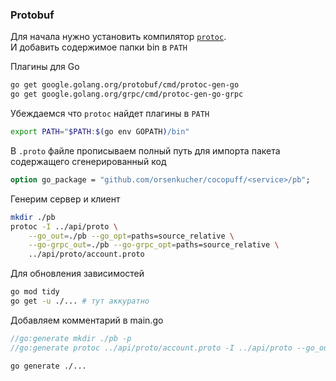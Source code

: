 ### Protobuf
Для начала нужно установить компилятор [`protoc`](https://github.com/protocolbuffers/protobuf/releases).  
И добавить содержимое папки bin в `PATH`  

Плагины для Go  
```bash
go get google.golang.org/protobuf/cmd/protoc-gen-go 
go get google.golang.org/grpc/cmd/protoc-gen-go-grpc
```
Убеждаемся что `protoc` найдет плагины в `PATH`
```bash
export PATH="$PATH:$(go env GOPATH)/bin"
```

В `.proto` файле прописываем полный путь для импорта пакета содержащего сгенерированный код 
```protobuf
option go_package = "github.com/orsenkucher/cocopuff/<service>/pb";
```

Генерим сервер и клиент
```bash
mkdir ./pb
protoc -I ../api/proto \
    --go_out=./pb --go_opt=paths=source_relative \
    --go-grpc_out=./pb --go-grpc_opt=paths=source_relative \
    ../api/proto/account.proto
```

Для обновления зависимостей
```bash
go mod tidy
go get -u ./... # тут аккуратно
```

Добавляем комментарий в main.go
```go
//go:generate mkdir ./pb -p
//go:generate protoc ../api/proto/account.proto -I ../api/proto --go_out=./pb --go_opt=paths=source_relative --go-grpc_out=./pb --go-grpc_opt=paths=source_relative
```
```bash
go generate ./...
```
